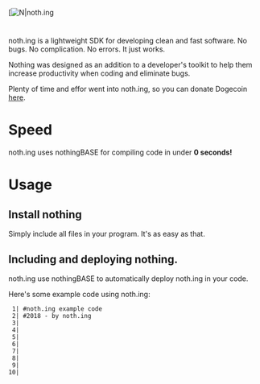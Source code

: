 
[![N|noth.ing](https://nothingsdk.github.io/noth.ing/res/nothing.png)
#
noth.ing is a lightweight SDK for developing clean and fast software. No bugs. No complication. No errors. It just works.

Nothing was designed as an addition to a developer's toolkit to help them increase productivity when coding and eliminate bugs.

Plenty of time and effor went into noth.ing, so you can donate Dogecoin [here](http://checkmydoge.org/donate.html).


# Speed

noth.ing uses nothingBASE for compiling code in under **0 seconds!**

# Usage

## Install nothing

Simply include all files in your program. It's as easy as that.

## Including and deploying nothing.

noth.ing use nothingBASE to automatically deploy noth.ing in your code.

Here's some example code using noth.ing:

     1| #noth.ing example code
     2| #2018 - by noth.ing
     3| 
     4| 
     5| 
     6| 
     7| 
     8| 
     9| 
    10| 
	    



